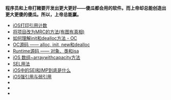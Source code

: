 **程序员和上帝打赌要开发出更大更好——傻瓜都会用的软件。而上帝却总能创造出更大更傻的傻瓜。所以，上帝总能赢。**

- [iOS打印引用计数](https://www.jianshu.com/p/e059a54fb5f3)
- [将项目改为MRC的方法(有图有真相)](https://blog.csdn.net/abelyulbb/article/details/51473445)
- [如何理解init和dealloc方法 - OC](https://www.jianshu.com/p/cbcf0becba85)
- [OC源码 —— alloc, init, new和dealloc](https://www.jianshu.com/p/44f2ef4552a8)
- [Runtime源码 —— 对象、类和isa](https://www.jianshu.com/p/a8eade8a1c6d)
- [iOS 数组~arraywithcapacity方法](https://blog.csdn.net/shihuboke/article/details/78153827)
- [SEL用法](https://www.jianshu.com/p/3291be7c7bb4)
- [iOS中的SEl和IMP到底是什么](https://blog.csdn.net/dkq972958298/article/details/69942077)
- [iOS强引用与弱引用](https://www.jianshu.com/p/2d0f3fee817f)
- []()
- []()
- []()